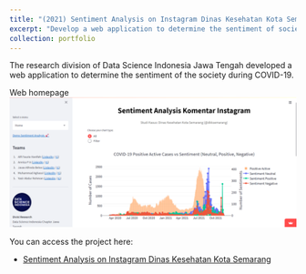 ```yaml
---
title: "(2021) Sentiment Analysis on Instagram Dinas Kesehatan Kota Semarang"
excerpt: "Develop a web application to determine the sentiment of society during COVID-19 from Instagram of Dinas Kesehatan Kota Semarang."
collection: portfolio
---
```


The research division of Data Science Indonesia Jawa Tengah developed a web application to determine the sentiment of the society during COVID-19.

Web homepage
<img src='/images/pt11-img1.png'>

You can access the project here:
- [Sentiment Analysis on Instagram Dinas Kesehatan Kota Semarang](https://github.com/yasirabd/sentiment-dkk-semarang)